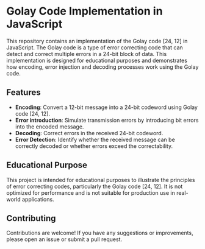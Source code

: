 # Golay Code Implementation in JavaScript

This repository contains an implementation of the Golay code [24, 12] in JavaScript. The Golay code is a type of error correcting code that can detect and correct multiple errors in a 24-bit block of data. This implementation is designed for educational purposes and demonstrates how encoding, error injection and decoding processes work using the Golay code.

## Features

* **Encoding**: Convert a 12-bit message into a 24-bit codeword using Golay code [24, 12].
* **Error introduction**: Simulate transmission errors by introducing bit errors into the encoded message.
* **Decoding**: Correct errors in the received 24-bit codeword.
* **Error Detection**: Identify whether the received message can be correctly decoded or whether errors exceed the correctability.

## Educational Purpose

This project is intended for educational purposes to illustrate the principles of error correcting codes, particularly the Golay code [24, 12]. It is not optimized for performance and is not suitable for production use in real-world applications.

## Contributing

Contributions are welcome! If you have any suggestions or improvements, please open an issue or submit a pull request.